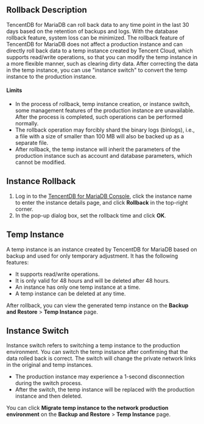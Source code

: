 ## Rollback Description
TencentDB for MariaDB can roll back data to any time point in the last 30 days based on the retention of backups and logs. With the database rollback feature, system loss can be minimized.
The rollback feature of TencentDB for MariaDB does not affect a production instance and can directly roll back data to a temp instance created by Tencent Cloud, which supports read/write operations, so that you can modify the temp instance in a more flexible manner, such as clearing dirty data. After correcting the data in the temp instance, you can use "instance switch" to convert the temp instance to the production instance.

#### Limits
- In the process of rollback, temp instance creation, or instance switch, some management features of the production instance are unavailable. After the process is completed, such operations can be performed normally.
- The rollback operation may forcibly shard the binary logs (binlogs), i.e., a file with a size of smaller than 100 MB will also be backed up as a separate file.
- After rollback, the temp instance will inherit the parameters of the production instance such as account and database parameters, which cannot be modified.

## Instance Rollback
1. Log in to the [TencentDB for MariaDB Console](https://console.cloud.tencent.com/mariadb), click the instance name to enter the instance details page, and click **Rollback** in the top-right corner.
2. In the pop-up dialog box, set the rollback time and click **OK**.

## Temp Instance
A temp instance is an instance created by TencentDB for MariaDB based on backup and used for only temporary adjustment. It has the following features:
- It supports read/write operations.
- It is only valid for 48 hours and will be deleted after 48 hours.
- An instance has only one temp instance at a time.
- A temp instance can be deleted at any time.

After rollback, you can view the generated temp instance on the **Backup and Restore** > **Temp Instance** page.


## Instance Switch
Instance switch refers to switching a temp instance to the production environment. You can switch the temp instance after confirming that the data rolled back is correct. The switch will change the private network links in the original and temp instances.
- The production instance may experience a 1-second disconnection during the switch process.
- After the switch, the temp instance will be replaced with the production instance and then deleted. 

You can click **Migrate temp instance to the network production environment** on the **Backup and Restore** > **Temp Instance** page.


